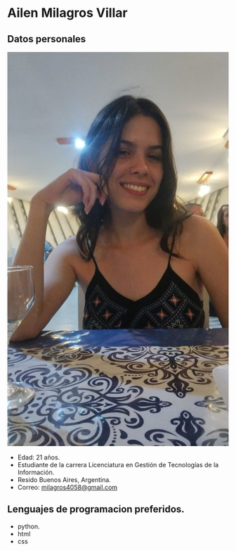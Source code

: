 # Ailen Milagros Villar

## Datos personales
![Esta soy yo](./img/yo.jpeg)

- Edad: 21 años.
- Estudiante de la carrera Licenciatura en Gestión de Tecnologías de la Información.
- Resido Buenos Aires, Argentina.
- Correo: milagros4058@gmail.com

## Lenguajes de programacion preferidos.
- python.
- html
- css


